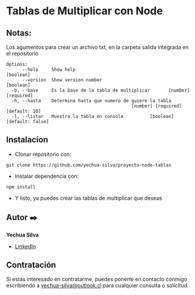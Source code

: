 # Tablas de Multiplicar con Node
## Notas:
Los agumentos para crear un archivo txt, en la carpeta salida integrada en el repositorio

```
Options:
      --help     Show help                                             [boolean]
      --version  Show version number                                   [boolean]
  -b, --base     Es la base de la tabla de multiplicar       [number] [required]
  -h, --hasta    Determina hasta que numero de quiere la tabla
                                               [number] [required] [default: 10]
  -l, --listar   Muestra la tabla en consola          [boolean] [default: false]
```

## Instalacion
- Clonar repositorio con:
```
git clone https://github.com/yechua-silva/proyecto-node-tablas
```
- Instalar dependencia con:
```
npm install
```
- Y listo, ya puedes crear las tablas de multiplicar que deseas

## Autor ✒️
**Yechua Silva**

* [LinkedIn](https://www.linkedin.com/in/yechua-silva/)

## Contratación
Si estás interesado en contratarme, puedes ponerte en contacto conmigo escribiendo a yechua-silva@outlook.cl para cualquier consulta o solicitud.